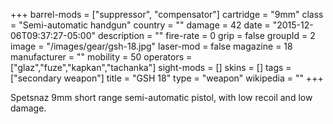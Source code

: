 +++
barrel-mods = ["suppressor", "compensator"]
cartridge = "9mm"
class = "Semi-automatic handgun"
country = ""
damage = 42
date = "2015-12-06T09:37:27-05:00"
description = ""
fire-rate = 0
grip = false
groupId = 2
image = "/images/gear/gsh-18.jpg"
laser-mod = false
magazine = 18
manufacturer = ""
mobility = 50
operators = ["glaz","fuze","kapkan","tachanka"]
sight-mods = []
skins = []
tags = ["secondary weapon"]
title = "GSH 18"
type = "weapon"
wikipedia = ""
+++

Spetsnaz 9mm short range semi-automatic pistol, with low recoil and low damage.
